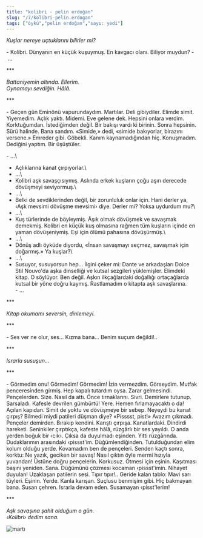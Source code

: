 ```yaml
---
title: "kolibri - pelin erdoğan"
slug: "/7/kolibri-pelin.erdogan"
tags: ["öykü","pelin erdoğan","sayı: yedi"]
---
```

*Kuşlar nereye uçtuklarını bilirler mi?*

\- Kolibri. Dünyanın en küçük kuşuymuş. En kavgacı olanı. Biliyor
muydun?
- ...

\*\*\*

*Battaniyemin altında. Ellerim.\
Oynamayı sevdiğin. Hâlâ.*

\*\*\*

\- Geçen gün Eminönü vapurundaydım. Martılar. Deli gibiydiler. Elimde
simit. Yiyemedim. Açlık yaktı. Midemi. Eve gelene dek. Hepsini onlara
verdim. Korktuğumdan. İstediğimden değil. Bir bakışı vardı ki birinin.
Sonra hepsinin. Sürü halinde. Bana sandım. «Simide,» dedi, «simide
bakıyorlar, birazını versene.» Emreder gibi. Göbekli. Kanım
kaynamadığından hiç. Konuşmadım. Dediğini yaptım. Bir üşüştüler.

\- ...\
- Açlıklarına kanat çırpıyorlar.\
- ...\
- Kolibri aşk savaşçısıymış. Aslında erkek kuşların çoğu aşırı derecede
dövüşmeyi seviyormuş.\
- ...\
- Belki de sevdiklerinden değil, bir zorunluluk onlar için. Hani derler
ya, ‹Aşk mevsimi dövüşme mevsimi› diye. Derler mi? Yoksa uydurdum mu?\
- ...\
- Kuş türlerinde de böyleymiş. Âşık olmak dövüşmek ve savaşmak demekmiş.
Kolibri en küçük kuş olmasına rağmen tüm kuşların içinde en yaman
dövüşeniymiş. Eşi için ölümü pahasına dövüşürmüş.\
- ...\
- Dönüş adlı öyküde diyordu, «İnsan savaşmayı seçmez, savaşmak için
doğarmış.» Ya kuşlar?\
- ...\
- Susuyor, susuyorsun hep... İlgini çeker mi: Dante ve arkadaşları Dolce
Stil Nouvo'da aşka dinselliği ve kutsal sezgileri yüklemişler. Elimdeki
kitap. O söylüyor. Ben değil. Aşkın ilkçağlardaki doğallığı ortaçağlarda
kutsal bir yöne doğru kaymış. Rastlamadım o kitapta aşk savaşlarına.\
- ...

\*\*\*

*Kitap okumamı seversin, dinlemeyi.*

\*\*\*

\- Ses ver ne olur, ses... Kızma bana... Benim suçum değildi!..

\*\*\*

*Israrla susuşun...*

\*\*\*

\- Görmedim onu! Görmedim! Görmedim! İzin vermezdim. Görseydim. Mutfak
penceresinden girmiş. Hep kapalı tutardım oysa. Zarar gelmesindi.
Pençelerden. Size. Nasıl da attı. Önce tırnaklarını. Sivri. Demirlere
tutunup. Sarsaladı. Kafesle devrilen gümbürtü! Yere. Hemen
fırlamayacaktı o da! Açılan kapıdan. Simit de yoktu ve dövüşmeye bir
sebep. Neyeydi bu kanat çırpış? Bilmedi miydi patileri düşman diye?
«Pisssst, pist!» Avazım çıkmadı. Pençeler demirden. Bırakıp kendini.
Karıştı çırpışa. Kanatlardaki. Dindirdi hareketi. Seninkiler çırptıkça,
kafeste hâlâ, rüzgârlı bir ses yayıldı. O anda yerden boğuk bir ‹cik›.
Çıksa da duyulmadı eşinden. Yitti rüzgârında. Dudaklarımın arasındaki
‹pissst'im. Düğümlendiğinden. Tutulduğundan elim kolum olduğu yerde.
Kovamadım ben de pençeleri. Senden kaçtı sonra, korktu: Ne yazık,
geciken bir savaş! Nasıl çıktın öyle mermi hızıyla yuvandan! Üstüne
doğru pençelerin. Korkusuz. Ötmesi için eşinin. Kaşıtması başını
yeniden. Sana. Düğümünü çözmesi kocaman ‹pissst'imin. Nihayet duyulan!
Uzaklaşan patilerin sesi. Tıpır tıpır!.. Geride kalan tablo: Mavi sarı
tüyleri. Eşinin. Yerde. Kanla karışan. Suçlusu benmişim gibi. Hiç
bakmayan bana. Susan çehren. Israrla devam eden. Susamayan ‹pisst'lerim!

\*\*\*

*Aşk savaşına şahit olduğum o gün.\
‹Kolibri› dedim sana.*


![martı](/img/ky07_28_zaferyalcinpinar.jpg)